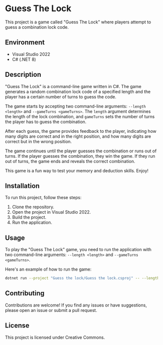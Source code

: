 # Guess The Lock

This project is a game called "Guess The Lock" where players attempt to guess a combination lock code.

## Environment

- Visual Studio 2022
- C# (.NET 8)

## Description

"Guess The Lock" is a command-line game written in C#. The game generates a random combination lock code of a specified length and the player has a certain number of turns to guess the code.

The game starts by accepting two command-line arguments: `--length <length>` and `--gameTurns <gameTurns>`. The `length` argument determines the length of the lock combination, and `gameTurns` sets the number of turns the player has to guess the combination.

After each guess, the game provides feedback to the player, indicating how many digits are correct and in the right position, and how many digits are correct but in the wrong position.

The game continues until the player guesses the combination or runs out of turns. If the player guesses the combination, they win the game. If they run out of turns, the game ends and reveals the correct combination.

This game is a fun way to test your memory and deduction skills. Enjoy!

## Installation

To run this project, follow these steps:

1. Clone the repository.
2. Open the project in Visual Studio 2022.
3. Build the project.
4. Run the application.

## Usage

To play the "Guess The Lock" game, you need to run the application with two command-line arguments: `--length <length>` and `--gameTurns <gameTurns>`.

Here's an example of how to run the game:

```sh
dotnet run --project "Guess the lock/Guess the lock.csproj" -- --length 4 --gameTurns 10
```

## Contributing

Contributions are welcome! If you find any issues or have suggestions, please open an issue or submit a pull request.

## License

This project is licensed under Creative Commons.

```

```
